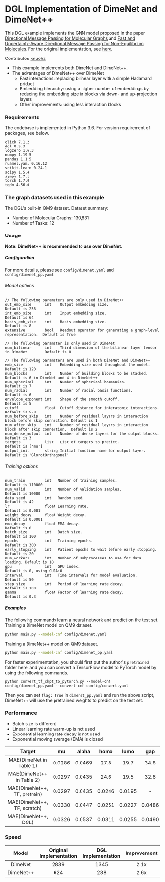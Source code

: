 # DGL Implementation of DimeNet and DimeNet++

This DGL example implements the GNN model proposed in the paper [Directional Message Passing for Molecular Graphs](https://arxiv.org/abs/2003.03123) and [Fast and Uncertainty-Aware Directional Message Passing for Non-Equilibrium Molecules](https://arxiv.org/abs/2011.14115). For the original implementation, see [here](https://github.com/klicperajo/dimenet).

Contributor: [xnuohz](https://github.com/xnuohz)

* This example implements both DimeNet and DimeNet++.
* The advantages of DimeNet++ over DimeNet
    - Fast interactions: replacing bilinear layer with a simple Hadamard priduct
    - Embedding hierarchy: using a higher number of embeddings by reducing the embedding size in blocks via down- and up-projection layers
    - Other improvements: using less interaction blocks

### Requirements
The codebase is implemented in Python 3.6. For version requirement of packages, see below.

```
click 7.1.2
dgl 0.5.3
logzero 1.6.3
numpy 1.19.5
pandas 1.1.5
ruamel.yaml 0.16.12
scikit-learn 0.24.1
scipy 1.5.4
sympy 1.7.1
torch 1.7.0
tqdm 4.56.0
```

### The graph datasets used in this example

The DGL's built-in QM9 dataset. Dataset summary:

* Number of Molecular Graphs: 130,831
* Number of Tasks: 12

### Usage

**Note: DimeNet++ is recommended to use over DimeNet.**

##### Configuration

For more details, please see `config/dimenet.yaml` and `config/dimenet_pp.yaml`

###### Model options
```
// The following paramaters are only used in DimeNet++
out_emb_size      int    Output embedding size.                                         Default is 256
int_emb_size      int    Input embedding size.                                          Default is 64
basis_emb_size    int    Basis embedding size.                                          Default is 8
extensive         bool   Readout operator for generating a graph-level representation.  Default is True 

// The following paramater is only used in DimeNet
num_bilinear      int    Third dimension of the bilinear layer tensor in DimeNet.       Default is 8

// The following paramaters are used in both DimeNet and DimeNet++
emb_size          int    Embedding size used throughout the model.                              Default is 128
num_blocks        int    Number of building blocks to be stacked.                               Default is 6 in DimeNet and 4 in DimeNet++   
num_spherical     int    Number of spherical harmonics.                                         Default is 7   
num_radial        int    Number of radial basis functions.                                      Default is 6   
envelope_exponent int    Shape of the smooth cutoff.                                            Default is 5   
cutoff            float  Cutoff distance for interatomic interactions.                          Default is 5.0 
num_before_skip   int    Number of residual layers in interaction block before skip connection. Default is 1   
num_after_skip    int    Number of residual layers in interaction block after skip connection.  Default is 2   
num_dense_output  int    Number of dense layers for the output blocks.                          Default is 3   
targets           list   List of targets to predict.                                            Default is ['mu']
output_init       string Initial function name for output layer.                                Default is 'GlorotOrthogonal'
```

###### Training options
```
num_train         int   Number of training samples.                     Default is 110000
num_valid         int   Number of validation samples.                   Default is 10000
data_seed         int   Random seed.                                    Default is 42
lr                float Learning rate.                                  Default is 0.001
weight_decay      float Weight decay.                                   Default is 0.0001
ema_decay         float EMA decay.                                      Default is 0.
batch_size        int   Batch size.                                     Default is 100
epochs            int   Training epochs.                                Default is 300
early_stopping    int   Patient epochs to wait before early stopping.   Default is 20
num_workers       int   Number of subprocesses to use for data loading. Default is 18
gpu               int   GPU index.                                      Default is 0, using CUDA:0
interval          int   Time intervals for model evaluation.            Default is 50
step_size         int   Period of learning rate decay.                  Default is 100
gamma             float Factor of learning rate decay.                  Default is 0.3
```

##### Examples

The following commands learn a neural network and predict on the test set.
Training a DimeNet model on QM9 dataset.
```bash
python main.py --model-cnf config/dimenet.yaml
```
Training a DimeNet++ model on QM9 dataset.
```bash
python main.py --model-cnf config/dimenet_pp.yaml
```
For faster experimentation, you should first put the author's `pretrained` folder here, and you can convert a TensorFlow model to PyTorch model by using the following commands.
```
python convert_tf_ckpt_to_pytorch.py --model-cnf config/dimenet_pp.yaml --convert-cnf config/convert.yaml
```
Then you can set `flag: True` in `dimenet_pp.yaml` and run the above script, DimeNet++ will use the pretrained weights to predict on the test set.

### Performance

- Batch size is different
- Linear learning rate warm-up is not used
- Exponential learning rate decay is not used
- Exponential moving average (EMA) is closed

| Target | mu | alpha | homo | lumo | gap | r2 | zpve | U0 | U | H | G | Cv |
| :-: | :-: | :-: | :-: | :-: | :-: | :-: | :-: | :-: | :-: | :-: | :-: | :-: |
| MAE(DimeNet in Table 1)      | 0.0286 | 0.0469 | 27.8 | 19.7 | 34.8 | 0.331 | 1.29 | 8.02 | 7.89 | 8.11 | 8.98 | 0.0249 |
| MAE(DimeNet++ in Table 2)    | 0.0297 | 0.0435 | 24.6 | 19.5 | 32.6 | 0.331 | 1.21 | 6.32 | 6.28 | 6.53 | 7.56 | 0.0230 |
| MAE(DimeNet++, TF, pretrain) | 0.0297 | 0.0435 | 0.0246 | 0.0195 | -      | 0.3312 | 0.00121 | 0.0063 | 0.00628 | 0.00653 | 0.00756 | 0.0230 |
| MAE(DimeNet++, TF, scratch)  | 0.0330 | 0.0447 | 0.0251 | 0.0227 | 0.0486 | 0.3574 | 0.00123 | 0.0065 | 0.00635 | 0.00658 | 0.00747 | 0.0224 |
| MAE(DimeNet++, DGL)          | 0.0326 | 0.0537 | 0.0311 | 0.0255 | 0.0490 | 0.4801 | 0.0043 | 0.0141 | 0.0109 | 0.0117 | 0.0150 | 0.0254 |

### Speed

| Model | Original Implementation | DGL Implementation | Improvement |
| :-: | :-: | :-: | :-: |
| DimeNet | 2839 | 1345 | 2.1x |
| DimeNet++ | 624 | 238 | 2.6x |